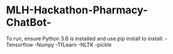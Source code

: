 # MLH-Hackathon-Pharmacy-ChatBot-
To run, ensure Python 3.6 is installed and use pip install to install:
-Tensorflow
-Numpy
-TfLearn
-NLTK
-pickle
